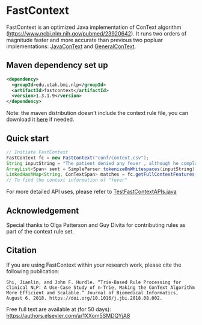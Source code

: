 # FastContext

FastContext is an optimized Java implementation of ConText algorithm (https://www.ncbi.nlm.nih.gov/pubmed/23920642). It runs two orders of magnitude faster and more accurate than previous two popluar implementations: [JavaConText](https://storage.googleapis.com/google-code-archive-downloads/v2/code.google.com/negex/JavaConText.zip) and [GeneralConText](https://storage.googleapis.com/google-code-archive-downloads/v2/code.google.com/negex/GeneralConText.Java.v.1.0_10272010.zip).

## Maven dependency set up
```xml
<dependency>
  <groupId>edu.utah.bmi.nlp</groupId>
  <artifactId>fastcontext</artifactId>
  <version>1.3.1.9</version>
</dependency>
```
Note: the maven distribution doesn't include the context rule file, you can download it [here](https://github.com/jianlins/FastContext/blob/master/conf/context.csv) if needed.
## Quick start
```java
// Initiate FastContext
FastContext fc = new FastContext("conf/context.csv");
String inputString = "The patient denied any fever , although he complained some headache .";
ArrayList<Span> sent = SimpleParser.tokenizeOnWhitespaces(inputString);
LinkedHashMap<String, ConTextSpan> matches = fc.getFullContextFeatures("Concept", sent, 4, 4, inputString);
// To find the context information of "fever"
```
For more detailed API uses, please refer to [TestFastContextAPIs.java](https://github.com/jianlins/FastContext/blob/master/src/test/java/edu/utah/bmi/nlp/fastcontext/TestFastContextAPIs.java)

## Acknowledgement
Special thanks to Olga Patterson and Guy Divita for contributing rules as part of the context rule set.

## Citation
If you are using FastContext within your research work, please cite the following publication:
``` 
Shi, Jianlin, and John F. Hurdle. “Trie-Based Rule Processing for Clinical NLP: A Use-Case Study of n-Trie, Making the ConText Algorithm More Efficient and Scalable.” Journal of Biomedical Informatics, August 6, 2018. https://doi.org/10.1016/j.jbi.2018.08.002.
```

Free full text are available at (for 50 days): 
https://authors.elsevier.com/a/1XXom5SMDQYjA8
